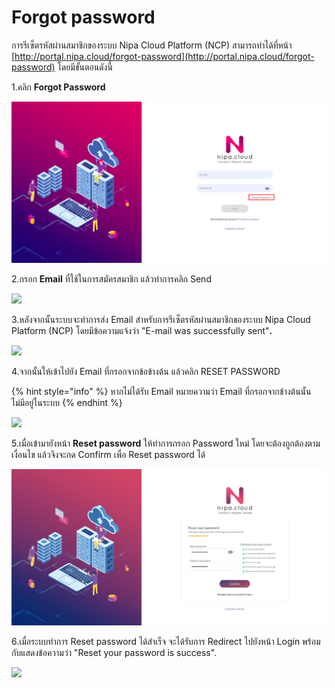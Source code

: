 # Forgot password

การรีเซ็ตรหัสผ่านสมาชิกของระบบ Nipa Cloud Platform \(NCP\) สามารถทำได้ที่หน้า [http://portal.nipa.cloud/forgot-password](http://portal.nipa.cloud/forgot-password) โดยมีขั้นตอนดังนี้

1.คลิก **Forgot Password**

![](../.gitbook/assets/forgot-password-1.png)

2.กรอก **Email** ที่ใช้ในการสมัครสมาชิก แล้วทำการคลิก Send

![](https://lh3.googleusercontent.com/lwv8LIXLRzR27ve30_dGcq9dJ07g2urZR9VUqTG5tcMoi1PWBuL5mqja4GtKZ3z4CrNS57ZldnDDjfAkVSEqZYdUeQ158hR8o-WS6fEbkGlpwRyUd27g78Q_tmiSUNQCu_sXIRn1)

3.หลังจากนั้นระบบจะทำการส่ง Email สำหรับการรีเซ็ตรหัสผ่านสมาชิกของระบบ Nipa Cloud Platform \(NCP\) โดยมีข้อความแจ้งว่า "E-mail was successfully sent"**.**

![](https://lh3.googleusercontent.com/AByjBX3eLuVUBjr6hVRnYrUtG9fXC2EYWqohGFBVQ2wDjUKNPnWSatPiu9wam_sKBoDtjp4m_t3irFUOWZlRhlQe4lAbNAWZ0eQywhKfeIUqbUAZRAGQEZ5HIUmC4KdjBYz8EHWR)

4.จากนั้นให้เข้าไปยัง Email ที่กรอกจากข้อข้างต้น แล้วคลิก RESET PASSWORD

{% hint style="info" %}
หากไม่ได้รับ Email หมายความว่า Email ที่กรอกจากข้างต้นนั้น ไม่มีอยู่ในระบบ
{% endhint %}

![](https://lh6.googleusercontent.com/ownh5hjbGec0BMWaFzhjb8TvUbVuoeMIncpeJB2TF-1BVkskgDSPY987-v0reyTnn64434EBZuz8vDvhL-POC30vwSXuNKsB_xeWtL1rtJ4he2xrliY83DZTeNbTiaQdMxVNYwJx)

5.เมื่อเข้ามายังหน้า **Reset password** ให้ทำการกรอก Password ใหม่ โดยจะต้องถูกต้องตามเงื่อนไข แล้วจึงจะกด Confirm เพื่อ Reset password ได้

![](../.gitbook/assets/reset-password-5.png)

6.เมื่อระบบทำการ Reset password ได้สำเร็จ จะได้รับการ Redirect ไปยังหน้า Login พร้อมกับแสดงข้อความว่า "Reset your password is success".

![](https://lh3.googleusercontent.com/_l863N-VVoQcSRbY6KMnNObyP11az6Gs8pPhVI_V1kjfI9rjf8xgpOnn9k0Ycd0JAlCP8TNF0bbcNRBXXukIjfxjtJpf2xGZb9P-XYBHAsqUi2bkX_G4RgUusY3rm5CBhwnRJdKP)

